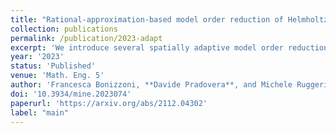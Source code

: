 ```yaml
---
title: "Rational-approximation-based model order reduction of Helmholtz frequency response problems with adaptive finite element snapshots"
collection: publications
permalink: /publication/2023-adapt
excerpt: 'We introduce several spatially adaptive model order reduction approaches tailored to non-coercive elliptic boundary value problems, specifically, parametric-in-frequency Helmholtz problems. The offline information is computed by means of adaptive finite elements, so that each snapshot lives in a different discrete space that resolves the local singularities of the analytical solution and is adjusted to the considered frequency value. A rational surrogate is then assembled adopting either a least-squares or an interpolatory approach, yielding a function-valued version of the standard rational interpolation method ($\mathcal{V}$-SRI) and the minimal rational interpolation method (MRI). In the context of building an approximation for linear or quadratic functionals of the Helmholtz solution, we perform several numerical experiments to compare the proposed methodologies. Our simulations show that, for interior resonant problems (whose singularities are encoded by poles on the real axis), the spatially adaptive $\mathcal{V}$-SRI and MRI work comparably well. Instead, when dealing with exterior scattering problems, whose frequency response is mostly smooth, the $\mathcal{V}$-SRI method seems to be the best-performing one.'
year: '2023'
status: 'Published'
venue: 'Math. Eng. 5'
author: 'Francesca Bonizzoni, **Davide Pradovera**, and Michele Ruggeri'
doi: '10.3934/mine.2023074'
paperurl: 'https://arxiv.org/abs/2112.04302'
label: "main"
---
```


